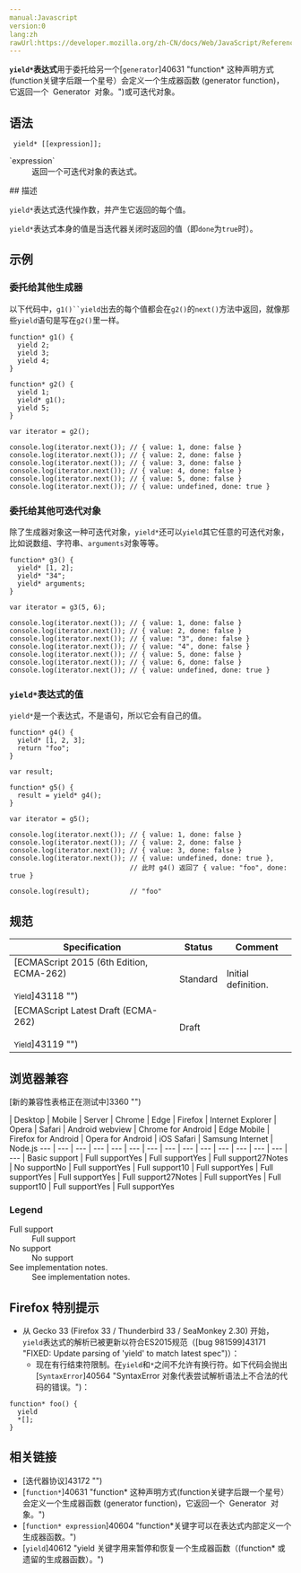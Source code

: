 ```yaml
---
manual:Javascript
version:0
lang:zh
rawUrl:https://developer.mozilla.org/zh-CN/docs/Web/JavaScript/Reference/Operators/yield*
---
```






**`yield*`表达式**用于委托给另一个[`generator`]40631 "function* 这种声明方式(function关键字后跟一个星号）会定义一个生成器函数 (generator function)，它返回一个  Generator  对象。")或可迭代对象。


## 语法<a name="Syntax"></a>

```
 yield* [[expression]];
```
<dl><dt id=''>`expression`</dt><dd>返回一个可迭代对象的表达式。</dd></dl>
## 描述<a name="描述"></a>


`yield*`表达式迭代操作数，并产生它返回的每个值。



`yield*`表达式本身的值是当迭代器关闭时返回的值（即`done`为`true`时）。


## 示例<a name="Examples"></a>

### 委托给其他生成器<a name="委托给其他生成器"></a>


以下代码中，`g1()``yield`出去的每个值都会在`g2()`的`next()`方法中返回，就像那些`yield`语句是写在`g2()`里一样。


```
function* g1() {
  yield 2;
  yield 3;
  yield 4;
}

function* g2() {
  yield 1;
  yield* g1();
  yield 5;
}

var iterator = g2();

console.log(iterator.next()); // { value: 1, done: false }
console.log(iterator.next()); // { value: 2, done: false }
console.log(iterator.next()); // { value: 3, done: false }
console.log(iterator.next()); // { value: 4, done: false }
console.log(iterator.next()); // { value: 5, done: false }
console.log(iterator.next()); // { value: undefined, done: true }
```

### 委托给其他可迭代对象<a name="委托给其他可迭代对象"></a>


除了生成器对象这一种可迭代对象，`yield*`还可以`yield`其它任意的可迭代对象，比如说数组、字符串、`arguments`对象等等。


```
function* g3() {
  yield* [1, 2];
  yield* "34";
  yield* arguments;
}

var iterator = g3(5, 6);

console.log(iterator.next()); // { value: 1, done: false }
console.log(iterator.next()); // { value: 2, done: false }
console.log(iterator.next()); // { value: "3", done: false }
console.log(iterator.next()); // { value: "4", done: false }
console.log(iterator.next()); // { value: 5, done: false }
console.log(iterator.next()); // { value: 6, done: false }
console.log(iterator.next()); // { value: undefined, done: true }
```

### `yield*`表达式的值<a name="yield*_表达式的值"></a>


`yield*`是一个表达式，不是语句，所以它会有自己的值。


```
function* g4() {
  yield* [1, 2, 3];
  return "foo";
}

var result;

function* g5() {
  result = yield* g4();
}

var iterator = g5();

console.log(iterator.next()); // { value: 1, done: false }
console.log(iterator.next()); // { value: 2, done: false }
console.log(iterator.next()); // { value: 3, done: false }
console.log(iterator.next()); // { value: undefined, done: true }, 
                              // 此时 g4() 返回了 { value: "foo", done: true }

console.log(result);          // "foo"
```

## 规范<a name="Specifications"></a>

Specification | Status | Comment 
 ---  |  ---  |  ---  | 
[ECMAScript 2015 (6th Edition, ECMA-262)<br></br><small>Yield</small>]43118 "") | Standard | Initial definition. 
[ECMAScript Latest Draft (ECMA-262)<br></br><small>Yield</small>]43119 "") | Draft |  


## 浏览器兼容<a name="Browser_compatibility"></a>
[新的兼容性表格正在测试中<i></i>]3360 "")

 | <abbr>Desktop<i></i></abbr> | <abbr>Mobile<i></i></abbr> | <abbr>Server<i></i></abbr> 
 | <abbr>Chrome<i></i></abbr> | <abbr>Edge<i></i></abbr> | <abbr>Firefox<i></i></abbr> | <abbr>Internet Explorer<i></i></abbr> | <abbr>Opera<i></i></abbr> | <abbr>Safari<i></i></abbr> | <abbr>Android webview<i></i></abbr> | <abbr>Chrome for Android<i></i></abbr> | <abbr>Edge Mobile<i></i></abbr> | <abbr>Firefox for Android<i></i></abbr> | <abbr>Opera for Android<i></i></abbr> | <abbr>iOS Safari<i></i></abbr> | <abbr>Samsung Internet<i></i></abbr> | <abbr>Node.js<i></i></abbr> 
 ---  |  ---  |  ---  |  ---  |  ---  |  ---  |  ---  |  ---  |  ---  |  ---  |  ---  |  ---  |  ---  |  ---  |  ---  | 
Basic support | <abbr>Full support</abbr>Yes | <abbr>Full support</abbr>Yes | <abbr>Full support</abbr>27<abbr>Notes<i></i></abbr> | <abbr>No support</abbr>No | <abbr>Full support</abbr>Yes | <abbr>Full support</abbr>10 | <abbr>Full support</abbr>Yes | <abbr>Full support</abbr>Yes | <abbr>Full support</abbr>Yes | <abbr>Full support</abbr>27<abbr>Notes<i></i></abbr> | <abbr>Full support</abbr>Yes | <abbr>Full support</abbr>10 | <abbr>Full support</abbr>Yes | <abbr>Full support</abbr>Yes 


### Legend<a name="Legend"></a>
<dl><dt id=''><abbr>Full support</abbr></dt><dd>Full support</dd><dt id=''><abbr>No support</abbr></dt><dd>No support</dd><dt id=''><abbr>See implementation notes.<i></i></abbr></dt><dd>See implementation notes.</dd></dl>

## Firefox 特别提示<a name="Firefox_特别提示"></a>

* 从 Gecko 33 (Firefox 33 / Thunderbird 33 / SeaMonkey 2.30) 开始，`yield`表达式的解析已被更新以符合ES2015规范（[bug 981599]43171 "FIXED: Update parsing of 'yield' to match latest spec")）：
	* 现在有行结束符限制。在`yield`和`*`之间不允许有换行符。如下代码会抛出[`SyntaxError`]40564 "SyntaxError 对象代表尝试解析语法上不合法的代码的错误。")：
```
function* foo() {
  yield
  *[];
}
```

## 相关链接<a name="See_also"></a>

* [迭代器协议]43172 "")
* [`function*`]40631 "function* 这种声明方式(function关键字后跟一个星号）会定义一个生成器函数 (generator function)，它返回一个  Generator  对象。")
* [`function* expression`]40604 "function*关键字可以在表达式内部定义一个生成器函数。")
* [`yield`]40612 "yield 关键字用来暂停和恢复一个生成器函数（(function* 或遗留的生成器函数）。")



